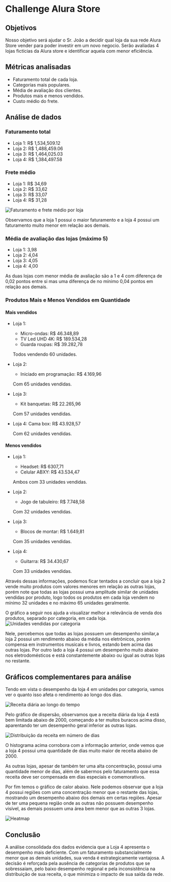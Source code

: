 # Challenge Alura Store

## Objetivos
Nosso objetivo será ajudar o Sr. João a decidir qual loja da sua rede Alura Store vender para poder investir em um novo negocio. Serão avaliadas 4 lojas fictícias da Alura store e identificar aquela com menor eficiência.

## Métricas analisadas
- Faturamento total de cada loja.
- Categorias mais populares.
- Média de avaliação dos clientes.
- Produtos mais e menos vendidos.
- Custo médio do frete.

## Análise de dados

### Faturamento total
- Loja 1: R$ 1,534,509.12
- Loja 2: R$ 1,488,459.06
- Loja 3: R$ 1,464,025.03
- Loja 4: R$ 1,384,497.58
### Frete médio
- Loja 1: R$ 34,69
- Loja 2: R$ 33,62
- Loja 3: R$ 33,07
- Loja 4: R$ 31,28 

![Faturamento e frete médio por loja](https://github.com/NiveskZ/challenge-alura-store/blob/main/imgs/faturamento-freteMedio-bar.png?raw=true)

Observamos que a loja 1 possui o maior faturamento e a loja 4 possui um faturamento muito menor em relação aos demais.

### Média de avaliação das lojas (máximo 5)
- Loja 1: 3,98
- Loja 2: 4,04
- Loja 3: 4,05
- Loja 4: 4,00
 
 As duas lojas com menor média de avaliação são a 1 e 4 com diferença de 0,02 pontos entre si mas uma diferença de no mínimo 0,04 pontos em relação aos demais.

### Produtos Mais e Menos Vendidos em Quantidade
#### Mais vendidos
- Loja 1:
    - Micro-ondas: R$ 46.348,89
    - TV Led UHD 4K: R$ 189.534,28
    - Guarda roupas: R$ 39.282,78
  
  Todos vendendo 60 unidades.
- Loja 2:
    - Iniciado em programação: R$ 4.169,96
  
  Com 65 unidades vendidas.
- Loja 3:
    - Kit banquetas: R$ 22.265,96
  
  Com 57 unidades vendidas.
- Loja 4: Cama box: R$ 43.928,57

  Com 62 unidades vendidas.

#### Menos vendidos
- Loja 1:
    - Headset: R$ 6307,71
    - Celular ABXY: R$ 43.534,47
  
  Ambos com 33 unidades vendidas.
- Loja 2:
    - Jogo de tabuleiro: R$ 7.748,58
      
  Com 32 unidades vendidas.
- Loja 3:
    - Blocos de montar: R$ 1.649,81
  
  Com 35 unidades vendidas.
- Loja 4:
    - Guitarra: R$ 34.430,67
  
  Com 33 unidades vendidas.

Através dessas informações, podemos ficar tentados a concluir que a loja 2 vende muito produtos com valores menores em relação as outras lojas, porém note que todas as lojas possui uma amplitude similar de unidades vendidas por produto, logo todos os produtos em cada loja vendem no mínimo 32 unidades e no máximo 65 unidades geralmente.

O gráfico a seguir nos ajuda a visualizar melhor a relevância de venda dos produtos, separado por categoria, em cada loja.
![Unidades vendidas por categoria](https://github.com/NiveskZ/challenge-alura-store/blob/main/imgs/linhas-unidade-categoria.png?raw=true)

Nele, percebemos que todas as lojas possuem um desempenho similar,a loja 2 possui um rendimento abaixo da média nos eletrônicos, porém compensa em instrumentos musicais e livros, estando bem acima das outras lojas. Por outro lado a loja 4 possui um desempenho muito abaixo nos eletrodomésticos e está constantemente abaixo ou igual as outras lojas no restante.
## Gráficos complementares para análise

Tendo em vista o desempenho da loja 4 em unidades por categoria, vamos ver o quanto isso afeta o rendimento ao longo dos dias.

![Receita diária ao longo do tempo](https://github.com/NiveskZ/challenge-alura-store/blob/main/imgs/dispersao-receita-diaria.png?raw=true)

Pelo gráfico de dispersão, observamos que a receita diária da loja 4 está bem limitada abaixo de 2000, começando a ter muitos buracos acima disso, aparentando ter um desempenho geral inferior as outras lojas. 

![Distribuição da receita em número de dias](https://github.com/NiveskZ/challenge-alura-store/blob/main/imgs/hist-distribuicao-diaria.png?raw=true)

O histograma acima corrobora com a informação anterior, onde vemos que a loja 4 possui uma quantidade de dias muito maior de receita abaixo de 2000. 

As outras lojas, apesar de também ter uma alta concentração, possui uma quantidade menor de dias, além de sabermos pelo faturamento que essa receita deve ser compensada em dias especiais e comemorativos.

Por fim temos o gráfico de calor abaixo. Nele podemos observar que a loja 4 possui regiões com uma concentração menor que o restante das lojas, mostrando um desempenho abaixo dos demais em certas regiões. Apesar de ter uma pequena região onde as outras não possuem desempenho visível, as demais possuem uma área bem menor que as outras 3 lojas.

![Heatmap](https://github.com/NiveskZ/challenge-alura-store/blob/main/imgs/heatmap-regiao.png?raw=true)

## Conclusão
A análise consolidada dos dados evidencia que a Loja 4 apresenta o desempenho mais deficiente. Com um faturamento substancialmente menor que as demais unidades, sua venda é estrategicamente vantajosa. A decisão é reforçada pela ausência de categorias de produtos que se sobressaiam, pelo baixo desempenho regional e pela inconsistência na distribuição de sua receita, o que minimiza o impacto de sua saída da rede.
